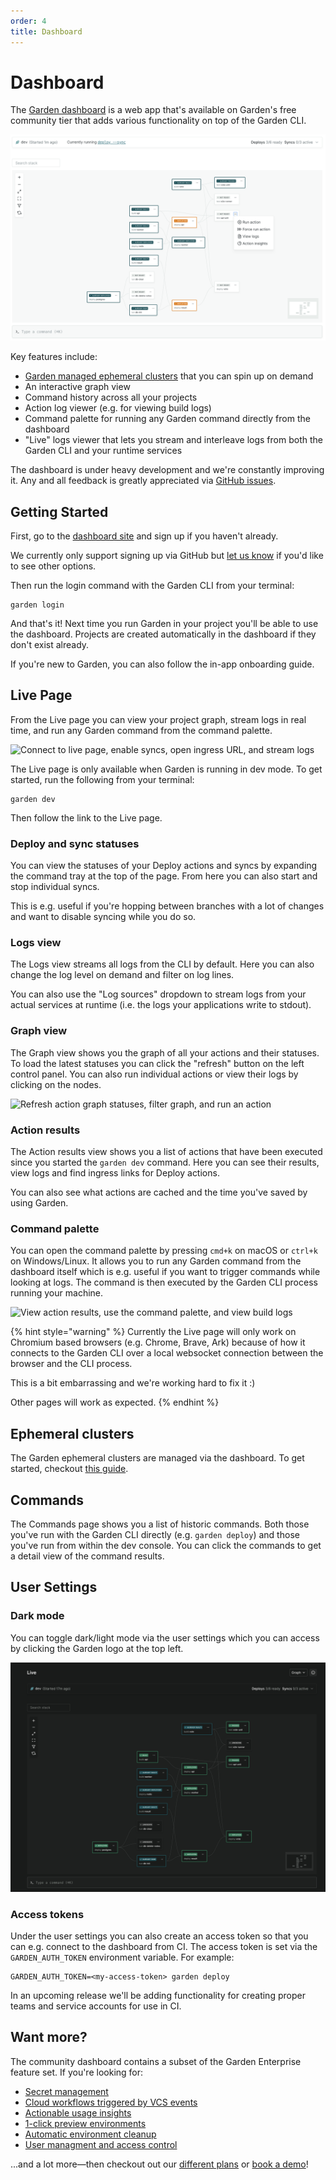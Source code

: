 ```yaml
---
order: 4
title: Dashboard
---
```


# Dashboard

The [Garden dashboard](https://app.garden.io) is a web app that's available on Garden's free community tier that adds various functionality on top of the Garden CLI.

![The Garden dashboard](../dashboard-graph-view-light.png)

Key features include:

- [Garden managed ephemeral clusters](../k8s-plugins/ephemeral-k8s/README.md) that you can spin up on demand
- An interactive graph view
- Command history across all your projects
- Action log viewer (e.g. for viewing build logs)
- Command palette for running any Garden command directly from the dashboard
- "Live" logs viewer that lets you stream and interleave logs from both the Garden CLI and your runtime services

The dashboard is under heavy development and we're constantly improving it. Any and all feedback is greatly appreciated via [GitHub issues](https://github.com/garden-io/garden/issues/new?assignees=&labels=cloud+%F0%9F%8C%A9&projects=&template=DASHBOARD_FEEDBACK.md&title=).

## Getting Started

First, go to the [dashboard site](https://app.garden.io/) and sign up if you haven't already.

We currently only support signing up via GitHub but [let us know](https://github.com/garden-io/garden/issues/new?assignees=&labels=cloud+%F0%9F%8C%A9&projects=&template=DASHBOARD_FEEDBACK.md&title=) if you'd like to see other options.

Then run the login command with the Garden CLI from your terminal:

```
garden login
```

And that's it! Next time you run Garden in your project you'll be able to use the dashboard. Projects are created automatically in the dashboard if they don't exist already.

If you're new to Garden, you can also follow the in-app onboarding guide.

## Live Page

From the Live page you can view your project graph, stream logs in real time, and run any Garden command from the command palette.

![Connect to live page, enable syncs, open ingress URL, and stream logs](https://github.com/garden-io/garden/assets/5373776/971369f8-3172-43c5-8c0d-5840867782fa)

The Live page is only available when Garden is running in dev mode. To get started, run the following from your terminal:

```
garden dev
```

Then follow the link to the Live page.

### Deploy and sync statuses

You can view the statuses of your Deploy actions and syncs by expanding the command tray at the top of the page. From here you can also start and stop individual syncs.

This is e.g. useful if you're hopping between branches with a lot of changes and want to disable syncing while you do so.

### Logs view

The Logs view streams all logs from the CLI by default. Here you can also change the log level on demand and filter on log lines.

You can also use the "Log sources" dropdown to stream logs from your actual services at runtime (i.e. the logs your applications write to stdout).

### Graph view

The Graph view shows you the graph of all your actions and their statuses. To load the latest statuses you can click the "refresh" button on the left control panel. You can also run individual actions or view their logs by clicking on the nodes.

![Refresh action graph statuses, filter graph, and run an action](https://github.com/garden-io/garden/assets/5373776/e1642d8c-f869-4ba7-b8fe-1761c53a6923)

### Action results

The Action results view shows you a list of actions that have been executed since you started the `garden dev` command. Here you can see their results, view logs and find ingress links for Deploy actions.

You can also see what actions are cached and the time you've saved by using Garden.

### Command palette

You can open the command palette by pressing `cmd+k` on macOS or `ctrl+k` on Windows/Linux. It allows you to run any Garden command from the dashboard itself which is e.g. useful if you want to trigger commands while looking at logs. The command is then executed by the Garden CLI process running your machine.

![View action results, use the command palette, and view build logs](https://github.com/garden-io/garden/assets/5373776/a20f925c-bafb-478d-85a0-62d58847fd2f)

{% hint style="warning" %}
Currently the Live page will only work on Chromium based browsers (e.g. Chrome, Brave, Ark) because of how it connects to the Garden CLI over a local websocket connection between the browser and the CLI process.

This is a bit embarrassing and we're working hard to fix it :)

Other pages will work as expected.
{% endhint %}

## Ephemeral clusters

The Garden ephemeral clusters are managed via the dashboard. To get started, checkout [this guide](../k8s-plugins/ephemeral-k8s/README.md).

## Commands

The Commands page shows you a list of historic commands. Both those you've run with the Garden CLI directly (e.g. `garden deploy`) and those you've run from within the dev console. You can click the commands to get a detail view of the command results.

## User Settings

### Dark mode

You can toggle dark/light mode via the user settings which you can access by clicking the Garden logo at the top left.

![The graph in dark mode](../dashboard-live-page-darkmode.png)

### Access tokens

Under the user settings you can also create an access token so that you can e.g. connect to the dashboard from CI. The access token is set via the `GARDEN_AUTH_TOKEN` environment variable. For example:

```
GARDEN_AUTH_TOKEN=<my-access-token> garden deploy
```

In an upcoming release we'll be adding functionality for creating proper teams and service accounts for use in CI.

## Want more?

The community dashboard contains a subset of the Garden Enterprise feature set. If you're looking for:

- [Secret management](https://cloud.docs.garden.io/features/secrets)
- [Cloud workflows triggered by VCS events](https://cloud.docs.garden.io/features/workflows)
- [Actionable usage insights](https://cloud.docs.garden.io/features/insights)
- [1-click preview environments](https://cloud.docs.garden.io/features/one-click-preview-environments)
- [Automatic environment cleanup](https://cloud.docs.garden.io/features/automatic-environment-cleanup)
- [User managment and access control](https://cloud.docs.garden.io/features/roles-and-permissions)

...and a lot more—then checkout out our [different plans](https://garden.io/plans) or [book a demo](https://garden.io/contact)!
